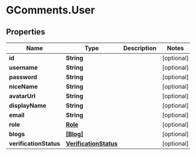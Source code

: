 # GComments.User

## Properties

Name | Type | Description | Notes
------------ | ------------- | ------------- | -------------
**id** | **String** |  | [optional] 
**username** | **String** |  | [optional] 
**password** | **String** |  | [optional] 
**niceName** | **String** |  | [optional] 
**avatarUrl** | **String** |  | [optional] 
**displayName** | **String** |  | [optional] 
**email** | **String** |  | [optional] 
**role** | [**Role**](Role.md) |  | [optional] 
**blogs** | [**[Blog]**](Blog.md) |  | [optional] 
**verificationStatus** | [**VerificationStatus**](VerificationStatus.md) |  | [optional] 


